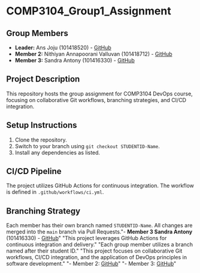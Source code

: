 # COMP3104_Group1_Assignment
## Group Members
- **Leader:**  Ans Joju (101418520) - [GitHub](https://github.com/ansj99)
- **Member 2:** Nithiyan Annapoorani Valluvan (101418712) - [GitHub](https://github.com/ItsNithiyan)  
- **Member 3:** Sandra Antony (101416330) - [GitHub](https://github.com/Sandra2503)
## Project Description
This repository hosts the group assignment for COMP3104 DevOps course, focusing on 
collaborative Git workflows, branching strategies, and CI/CD integration.
## Setup Instructions
1. Clone the repository.
2. Switch to your branch using `git checkout STUDENTID-Name`.
3. Install any dependencies as listed.
## CI/CD Pipeline
The project utilizes GitHub Actions for continuous integration. The workflow is defined 
in `.github/workflows/ci.yml`.
## Branching Strategy
Each member has their own branch named `STUDENTID-Name`. All changes are 
merged into the `main` branch via Pull Requests."- **Member 3 Sandra Antony** (101416330) - [GitHub](https://github.com/Sandra2503)" 
"This project leverages GitHub Actions for continuous integration and delivery." 
"Each group member utilizes a branch named after their student ID." 
"This project focuses on collaborative Git workflows, CI/CD integration, and the application of DevOps principles in software development." 
"- Member 2: [GitHub](https://github.com/member2)" 
"- Member 3: [GitHub](https://github.com/member3)" 
